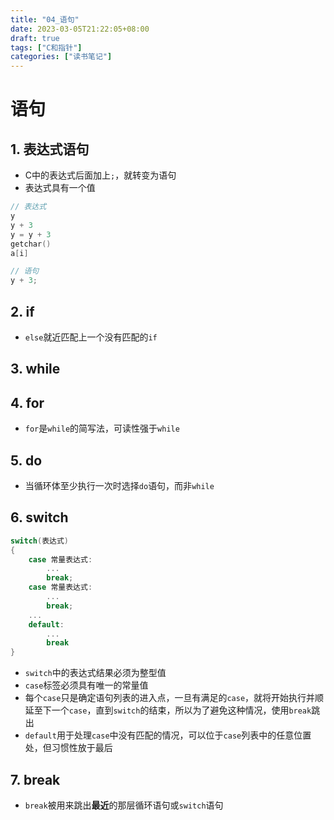 ```yaml
---
title: "04_语句"
date: 2023-03-05T21:22:05+08:00
draft: true
tags: ["C和指针"]
categories: ["读书笔记"]
---
```


# 语句

## 1. 表达式语句
- C中的表达式后面加上```;```，就转变为语句
- 表达式具有一个值

```c
// 表达式
y
y + 3
y = y + 3
getchar()
a[i]

// 语句
y + 3; 
```

## 2. if

- ```else```就近匹配上一个没有匹配的```if```

## 3. while


## 4. for

- ```for```是```while```的简写法，可读性强于```while```

## 5. do

- 当循环体至少执行一次时选择```do```语句，而非```while```

## 6. switch

```c
switch(表达式)
{
    case 常量表达式:
        ...
        break;
    case 常量表达式:
        ...
        break;
    ...
    default:
        ...
        break
}
```

- ```switch```中的表达式结果必须为整型值
- ```case```标签必须具有唯一的常量值
- 每个```case```只是确定语句列表的进入点，一旦有满足的```case```，就将开始执行并顺延至下一个```case```，直到```switch```的结束，所以为了避免这种情况，使用```break```跳出
- ```default```用于处理```case```中没有匹配的情况，可以位于```case```列表中的任意位置处，但习惯性放于最后

## 7. break

- ```break```被用来跳出**最近**的那层循环语句或```switch```语句




























